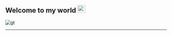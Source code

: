 ## Welcome to my world <img src="https://github.com/TheDudeThatCode/TheDudeThatCode/blob/master/Assets/Earth.gif" width="24px">
![gt](https://github.com/yasminefatih/yasminefatih/assets/130675792/8a756031-0480-4ea2-9c82-a2424ffadf80)

-------------------


